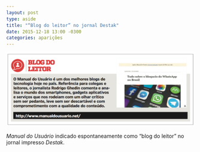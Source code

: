 ```yaml
---
layout: post
type: aside
title: "“Blog do leitor” no jornal Destak"
date: 2015-12-18 13:00 -0300
categories: aparições
---
```

![Recorte de trecho do jornal: “O Manual do Usuário é um dos melhores blogs de tecnologia hoje do país. Referência para colegas e leitores, o jornalista Rodrigo Ghedin comenta e analisa o mundo dos smartphones, gadgets, aplicativos e serviços que nos rodeiam com um olhar crítico sem ser pedante, leve sem ser descartável e com comprometimento com a qualidade do conteúdo.](/assets/2015/blog-do-leitor-destak.png)

_Manual do Usuário_ indicado espontaneamente como “blog do leitor” no jornal impresso _Destak_.